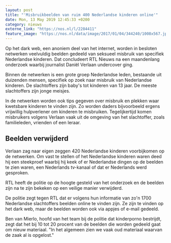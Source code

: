 ```yaml
---
layout: post
title: "'Misbruikbeelden van ruim 400 Nederlandse kinderen online'"
date: Mon, 13 May 2019 12:45:33 +0200
category: nieuws
externe_link: "https://nos.nl/l/2284411"
feature_image: "https://nos.nl/data/image/2017/01/04/344240/1008x567.jpg"
---
```


<p>Op het dark web, een anoniem deel van het internet, worden in besloten netwerken veelvuldig beelden gedeeld van seksueel misbruik van specifiek Nederlandse kinderen. Dat concludeert RTL Nieuws na een maandenlang onderzoek waarbij journalist Daniël Verlaan undercover ging.</p>
<p>Binnen de netwerken is een grote groep Nederlandse leden, bestaande uit duizenden mensen, specifiek op zoek naar misbruik van Nederlandse kinderen. De slachtoffers zijn baby's tot kinderen van 13 jaar. De meeste slachtoffers zijn jonge meisjes.</p>
<p>In de netwerken worden ook tips gegeven over misbruik en plekken waar kwetsbare kinderen te vinden zijn. Zo worden daders bijvoorbeeld ergens vrijwillig hulpverlener om kinderen te misbruiken. Tegelijkertijd komen misbruikers volgens Verlaan vaak uit de omgeving van het slachtoffer, zoals familieleden, vrienden of een leraar.</p>
<h2>Beelden verwijderd</h2>
<p>Verlaan zag naar eigen zeggen 420 Nederlandse kinderen voorbijkomen op de netwerken. Om vast te stellen of het Nederlandse kinderen waren deed hij een steekproef waarbij hij keek of er Nederlandse dingen op de beelden te zien waren, een Nederlands tv-kanaal of dat er Nederlands werd gesproken.</p>
<p>RTL heeft de politie op de hoogte gesteld van het onderzoek en de beelden zijn na te zijn bekeken op een veilige manier verwijderd.</p>
<p>De politie zegt tegen RTL dat er volgens hun informatie van zo'n 1700 Nederlandse slachtoffers beelden online te vinden zijn. Ze zijn te vinden op het dark web, maar de beelden worden ook via appjes of e-mail gedeeld.</p>
<p>Ben van Mierlo, hoofd van het team bij de politie dat kinderporno bestrijdt, zegt dat het bij 10 tot 20 procent van de beelden die worden gedeeld gaat om nieuw materiaal. "In het algemeen zien we vaak oud materiaal waarvan de zaak al is opgelost."</p>
